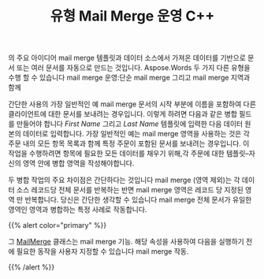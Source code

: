 ﻿---
title: 유형 Mail Merge 운영 C++
second_title: Aspose.Words 에 대한 C++
articleTitle: 유형 Mail Merge 운영
linktitle: 유형 Mail Merge 운영
type: docs
description: "의 두 가지 유형을 수행 mail merge 운영:단순 mail merge 그리고 mail merge 지역을 사용하여 C++. 단순 mail merge 각 데이터 소스 레코드당 전체 문서를 반복하는 반면 mail merge 영역은 레코드 당 지정된 영역 만 반복합니다."
keywords: "how to execute mail merge c++"
weight: 20
url: /ko/cpp/types-of-mail-merge-operations/
---

의 주요 아이디어 mail merge 템플릿과 데이터 소스에서 가져온 데이터를 기반으로 문서 또는 여러 문서를 자동으로 만드는 것입니다. Aspose.Words 두 가지 다른 유형을 수행 할 수 있습니다 mail merge 운영:단순 mail merge 그리고 mail merge 지역과 함께

간단한 사용의 가장 일반적인 예 mail merge 문서의 시작 부분에 이름을 포함하여 다른 클라이언트에 대한 문서를 보내려는 경우입니다. 이렇게 하려면 다음과 같은 병합 필드를 만들어야 합니다 *First Name* 그리고 *Last Name* 템플릿에 입력한 다음 데이터 원본의 데이터로 입력합니다. 가장 일반적인 예는 mail merge 영역을 사용하는 것은 각 주문 내의 모든 항목 목록과 함께 특정 주문이 포함된 문서를 보내려는 경우입니다. 이 작업을 수행하려면 항목에 필요한 모든 데이터를 채우기 위해,각 주문에 대한 템플릿–자신의 영역 안에 병합 영역을 작성해야합니다.

두 병합 작업의 주요 차이점은 간단하다는 것입니다 mail merge (영역 제외)는 각 데이터 소스 레코드당 전체 문서를 반복하는 반면 mail merge 영역은 레코드 당 지정된 영역 만 반복합니다. 당신은 간단한 생각할 수 있습니다 mail merge 전체 문서가 유일한 영역인 영역과 병합하는 특정 사례로 작동합니다.

{{% alert color="primary" %}}

그 [MailMerge](https://reference.aspose.com/words/cpp/class/aspose.words.mailmerging/mailmerge/) 클래스는 mail merge 기능. 해당 속성을 사용하여 다음을 실행하기 전에 필요한 동작을 사용자 지정할 수 있습니다 mail merge 작동.

{{% /alert %}}

